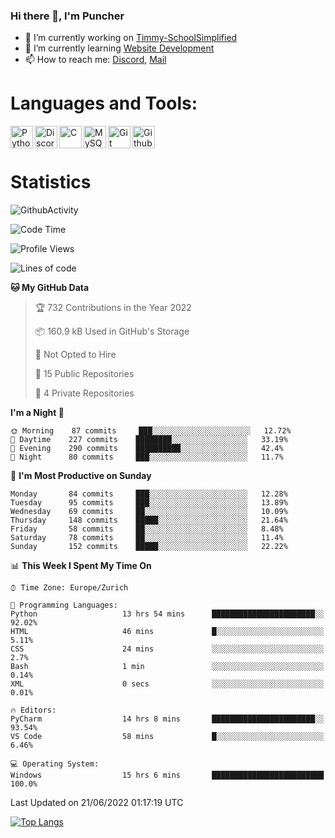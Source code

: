 ### Hi there 👋, I'm Puncher

- 🔭 I’m currently working on [Timmy-SchoolSimplified](https://github.com/School-Simplified/Timmy-SchoolSimplified)
- 🌱 I’m currently learning [Website Development](https://github.com/Puncher1/website-development)
- 📫 How to reach me: [Discord](https://github.com/Puncher1#discord-profile), [Mail](mailto:andrin.schaller@hispeed.ch)

# Languages and Tools:
<img align="left" alt="Python" width="36px" src="https://upload.wikimedia.org/wikipedia/commons/thumb/c/c3/Python-logo-notext.svg/2000px-Python-logo-notext.svg.png" />
<img align="left" alt="Discord.py" width="36px" src="https://i.imgur.com/RPrw70n.jpg" />
<img align="left" alt="C" width="36px" src="https://upload.wikimedia.org/wikipedia/commons/thumb/1/18/C_Programming_Language.svg/1200px-C_Programming_Language.svg.png" />
<img align="left" alt="MySQL" width="36px" src="https://upload.wikimedia.org/wikipedia/de/d/dd/MySQL_logo.svg" />
<img align="left" alt="Git" width="36px" src="https://garygregory.files.wordpress.com/2016/11/git_logo.png?w=325" />
<img align="left" alt="Github" width="36px" src="https://upload.wikimedia.org/wikipedia/commons/thumb/a/ae/Github-desktop-logo-symbol.svg/1024px-Github-desktop-logo-symbol.svg.png" />
<br />
<br />

# Statistics
![GithubActivity](https://github-profile-summary-cards.vercel.app/api/cards/profile-details?username=puncher1&theme=solarized_dark)
<!--START_SECTION:waka-->
![Code Time](http://img.shields.io/badge/Code%20Time-0%20secs-blue)

![Profile Views](http://img.shields.io/badge/Profile%20Views-2-blue)

![Lines of code](https://img.shields.io/badge/From%20Hello%20World%20I%27ve%20Written-1%20Million%20lines%20of%20code-blue)

**🐱 My GitHub Data** 

> 🏆 732 Contributions in the Year 2022
 > 
> 📦 160.9 kB Used in GitHub's Storage 
 > 
> 🚫 Not Opted to Hire
 > 
> 📜 15 Public Repositories 
 > 
> 🔑 4 Private Repositories  
 > 
**I'm a Night 🦉** 

```text
🌞 Morning    87 commits     ███░░░░░░░░░░░░░░░░░░░░░░   12.72% 
🌆 Daytime    227 commits    ████████░░░░░░░░░░░░░░░░░   33.19% 
🌃 Evening    290 commits    ██████████░░░░░░░░░░░░░░░   42.4% 
🌙 Night      80 commits     ███░░░░░░░░░░░░░░░░░░░░░░   11.7%

```
📅 **I'm Most Productive on Sunday** 

```text
Monday       84 commits     ███░░░░░░░░░░░░░░░░░░░░░░   12.28% 
Tuesday      95 commits     ███░░░░░░░░░░░░░░░░░░░░░░   13.89% 
Wednesday    69 commits     ██░░░░░░░░░░░░░░░░░░░░░░░   10.09% 
Thursday     148 commits    █████░░░░░░░░░░░░░░░░░░░░   21.64% 
Friday       58 commits     ██░░░░░░░░░░░░░░░░░░░░░░░   8.48% 
Saturday     78 commits     ██░░░░░░░░░░░░░░░░░░░░░░░   11.4% 
Sunday       152 commits    █████░░░░░░░░░░░░░░░░░░░░   22.22%

```


📊 **This Week I Spent My Time On** 

```text
⌚︎ Time Zone: Europe/Zurich

💬 Programming Languages: 
Python                   13 hrs 54 mins      ███████████████████████░░   92.02% 
HTML                     46 mins             █░░░░░░░░░░░░░░░░░░░░░░░░   5.11% 
CSS                      24 mins             ░░░░░░░░░░░░░░░░░░░░░░░░░   2.7% 
Bash                     1 min               ░░░░░░░░░░░░░░░░░░░░░░░░░   0.14% 
XML                      0 secs              ░░░░░░░░░░░░░░░░░░░░░░░░░   0.01%

🔥 Editors: 
PyCharm                  14 hrs 8 mins       ███████████████████████░░   93.54% 
VS Code                  58 mins             █░░░░░░░░░░░░░░░░░░░░░░░░   6.46%

💻 Operating System: 
Windows                  15 hrs 6 mins       █████████████████████████   100.0%

```


 Last Updated on 21/06/2022 01:17:19 UTC
<!--END_SECTION:waka-->

[![Top Langs](https://github-readme-stats.vercel.app/api/top-langs/?username=puncher1&langs_count=10&theme=prussian)](https://github.com/puncher1/)
